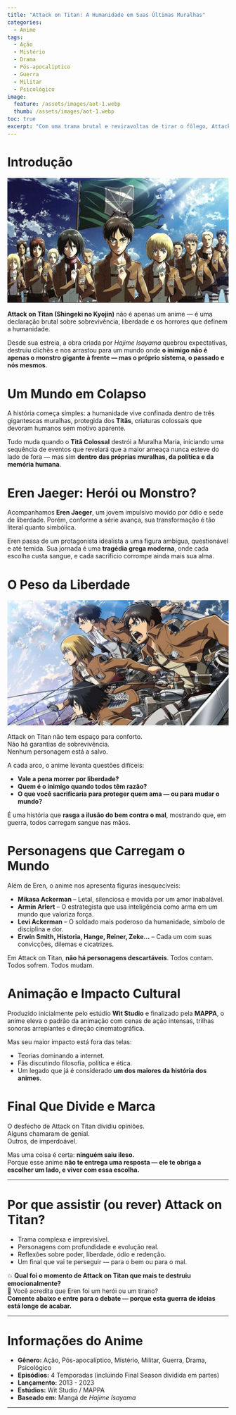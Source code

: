 ```yaml
---
title: "Attack on Titan: A Humanidade em Suas Últimas Muralhas"
categories:
  - Anime
tags:
  - Ação
  - Mistério
  - Drama
  - Pós-apocalíptico
  - Guerra
  - Militar
  - Psicológico
image:
  feature: /assets/images/aot-1.webp
  thumb: /assets/images/aot-1.webp
toc: true
excerpt: "Com uma trama brutal e reviravoltas de tirar o fôlego, Attack on Titan redefine o anime moderno ao colocar a humanidade contra sua própria natureza. Um épico de guerra, liberdade e sacrifício."
---
```


# Introdução

![Eren, Mikasa e Armin diante de um Titã colossal, com as muralhas ao fundo em ruínas.](/assets/images/aot-1.webp)

**Attack on Titan (Shingeki no Kyojin)** não é apenas um anime — é uma declaração brutal sobre sobrevivência, liberdade e os horrores que definem a humanidade.

Desde sua estreia, a obra criada por *Hajime Isayama* quebrou expectativas, destruiu clichês e nos arrastou para um mundo onde **o inimigo não é apenas o monstro gigante à frente — mas o próprio sistema, o passado e nós mesmos**.

# Um Mundo em Colapso

A história começa simples: a humanidade vive confinada dentro de três gigantescas muralhas, protegida dos **Titãs**, criaturas colossais que devoram humanos sem motivo aparente.

Tudo muda quando o **Titã Colossal** destrói a Muralha Maria, iniciando uma sequência de eventos que revelará que a maior ameaça nunca esteve do lado de fora — mas sim **dentro das próprias muralhas, da política e da memória humana**.

# Eren Jaeger: Herói ou Monstro?

Acompanhamos **Eren Jaeger**, um jovem impulsivo movido por ódio e sede de liberdade. Porém, conforme a série avança, sua transformação é tão literal quanto simbólica.

Eren passa de um protagonista idealista a uma figura ambígua, questionável e até temida. Sua jornada é uma **tragédia grega moderna**, onde cada escolha custa sangue, e cada sacrifício corrompe ainda mais sua alma.

# O Peso da Liberdade

![Eren Jaeger, com expressão intensa, metade humano, metade Titã.](/assets/images/aot-2.webp)

Attack on Titan não tem espaço para conforto.  
Não há garantias de sobrevivência.  
Nenhum personagem está a salvo.  

A cada arco, o anime levanta questões difíceis:

- **Vale a pena morrer por liberdade?**
- **Quem é o inimigo quando todos têm razão?**
- **O que você sacrificaria para proteger quem ama — ou para mudar o mundo?**

É uma história que **rasga a ilusão do bem contra o mal**, mostrando que, em guerra, todos carregam sangue nas mãos.

# Personagens que Carregam o Mundo

Além de Eren, o anime nos apresenta figuras inesquecíveis:

- **Mikasa Ackerman** – Letal, silenciosa e movida por um amor inabalável.  
- **Armin Arlert** – O estrategista que usa inteligência como arma em um mundo que valoriza força.  
- **Levi Ackerman** – O soldado mais poderoso da humanidade, símbolo de disciplina e dor.  
- **Erwin Smith, Historia, Hange, Reiner, Zeke...** – Cada um com suas convicções, dilemas e cicatrizes.

Em Attack on Titan, **não há personagens descartáveis**. Todos contam. Todos sofrem. Todos mudam.

# Animação e Impacto Cultural

Produzido inicialmente pelo estúdio **Wit Studio** e finalizado pela **MAPPA**, o anime eleva o padrão da animação com cenas de ação intensas, trilhas sonoras arrepiantes e direção cinematográfica.

Mas seu maior impacto está fora das telas:  
- Teorias dominando a internet.  
- Fãs discutindo filosofia, política e ética.  
- Um legado que já é considerado **um dos maiores da história dos animes**.

# Final Que Divide e Marca

O desfecho de Attack on Titan dividiu opiniões.  
Alguns chamaram de genial.  
Outros, de imperdoável.  

Mas uma coisa é certa: **ninguém saiu ileso.**  
Porque esse anime **não te entrega uma resposta — ele te obriga a escolher um lado, e viver com essa escolha.**

---

# Por que assistir (ou rever) Attack on Titan?

- Trama complexa e imprevisível.  
- Personagens com profundidade e evolução real.  
- Reflexões sobre poder, liberdade, ódio e redenção.  
- Um final que vai te perseguir — para o bem ou para o mal.  

💥 **Qual foi o momento de Attack on Titan que mais te destruiu emocionalmente?**  
🧠 Você acredita que Eren foi um herói ou um tirano?  
**Comente abaixo e entre para o debate — porque esta guerra de ideias está longe de acabar.**

---

# Informações do Anime

- **Gênero:** Ação, Pós-apocalíptico, Mistério, Militar, Guerra, Drama, Psicológico  
- **Episódios:** 4 Temporadas (incluindo Final Season dividida em partes)  
- **Lançamento:** 2013 - 2023  
- **Estúdios:** Wit Studio / MAPPA  
- **Baseado em:** Mangá de *Hajime Isayama*

---